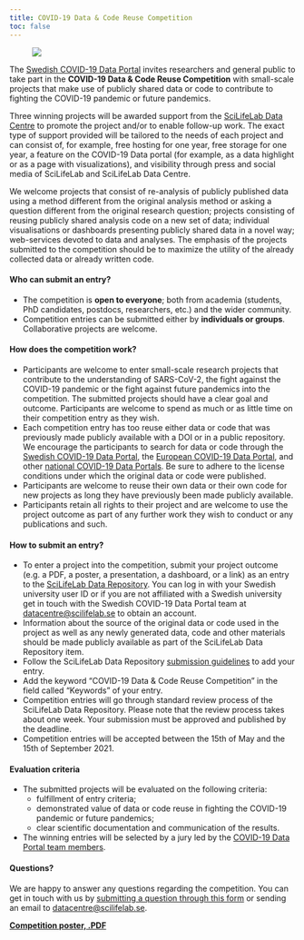 ```yaml
---
title: COVID-19 Data & Code Reuse Competition
toc: false
---
```


<figure class="figure float-right mx-2 w-50">
  <img src="/img/posters/data_code_reuse_poster_web.png" class="img-news-banner img-thumbnail">
</figure>

The [Swedish COVID-19 Data Portal](https://covid19dataportal.se/) invites researchers and general public to take part in the **COVID-19 Data & Code Reuse Competition** with small-scale projects that make use of publicly shared data or code to contribute to fighting the COVID-19 pandemic or future pandemics.

Three winning projects will be awarded support from the [SciLifeLab Data Centre](https://scilifelab.se/data) to promote the project and/or to enable follow-up work. The exact type of support provided will be tailored to the needs of each project and can consist of, for example, free hosting for one year, free storage for one year, a feature on the COVID-19 Data portal (for example, as a data highlight or as a page with visualizations), and visibility through press and social media of SciLifeLab and SciLifeLab Data Centre.

We welcome projects that consist of re-analysis of publicly published data using a method different from the original analysis method or asking a question different from the original research question; projects consisting of reusing publicly shared analysis code on a new set of data; individual visualisations or dashboards presenting publicly shared data in a novel way; web-services devoted to data and analyses. The emphasis of the projects submitted to the competition should be to maximize the utility of the already collected data or already written code.

#### Who can submit an entry?
- The competition is **open to everyone**; both from academia (students, PhD candidates, postdocs, researchers, etc.) and the wider community.
- Competition entries can be submitted either by **individuals or groups**. Collaborative projects are welcome.

#### How does the competition work?
- Participants are welcome to enter small-scale research projects that contribute to the understanding of SARS-CoV-2, the fight against the COVID-19 pandemic or the fight against future pandemics into the competition. The submitted projects should have a clear goal and outcome. Participants are welcome to spend as much or as little time on their competition entry as they wish.
- Each competition entry has too reuse either data or code that was previously made publicly available with a DOI or in a public repository. We encourage the participants to search for data or code through the [Swedish COVID-19 Data Portal](https://covid19dataportal.se/), the [European COVID-19 Data Portal](https://covid19dataportal.org), and other [national COVID-19 Data Portals](https://covid19dataportal.se/partners/). Be sure to adhere to the license conditions under which the original data or code were published.
- Participants are welcome to reuse their own data or their own code for new projects as long they have previously been made publicly available.
- Participants retain all rights to their project and are welcome to use the project outcome as part of any further work they wish to conduct or any publications and such.

#### How to submit an entry?
- To enter a project into the competition, submit your project outcome (e.g. a PDF, a poster, a presentation, a dashboard, or a link) as an entry to the [SciLifeLab Data Repository](https://scilifelab.figshare.com/). You can log in with your Swedish university user ID or if you are not affiliated with a Swedish university get in touch with the Swedish COVID-19 Data Portal team at [datacentre@scilifelab.se](mailto:datacentre@scilifelab.se) to obtain an account.
- Information about the source of the original data or code used in the project as well as any newly generated data, code and other materials should be made publicly available as part of the SciLifeLab Data Repository item.
- Follow the SciLifeLab Data Repository [submission guidelines](https://www.scilifelab.se/data/repository/submission/) to add your entry.
- Add the keyword “COVID-19 Data & Code Reuse Competition” in the field called “Keywords” of your entry.
- Competition entries will go through standard review process of the SciLifeLab Data Repository. Please note that the review process takes about one week. Your submission must be approved and published by the deadline.
- Competition entries will be accepted between the 15th of May and the 15th of September 2021.

#### Evaluation criteria
- The submitted projects will be evaluated on the following criteria:
  - fulfillment of entry criteria;
  - demonstrated value of data or code reuse in fighting the COVID-19 pandemic or future pandemics;
  - clear scientific documentation and communication of the results.
- The winning entries will be selected by a jury led by the [COVID-19 Data Portal team members](/about/).

#### Questions?

We are happy to answer any questions regarding the competition. You can get in touch with us by [submitting a question through this form](/contact/) or sending an email to [datacentre@scilifelab.se](mailto:datacentre@scilifelab.se).

**[Competition poster, .PDF](/img/posters/data_code_reuse_poster.pdf)**

